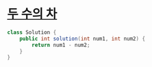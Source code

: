 # [두 수의 차](https://school.programmers.co.kr/learn/courses/30/lessons/120803)
```java
class Solution {
    public int solution(int num1, int num2) {
        return num1 - num2;
    }
}
```